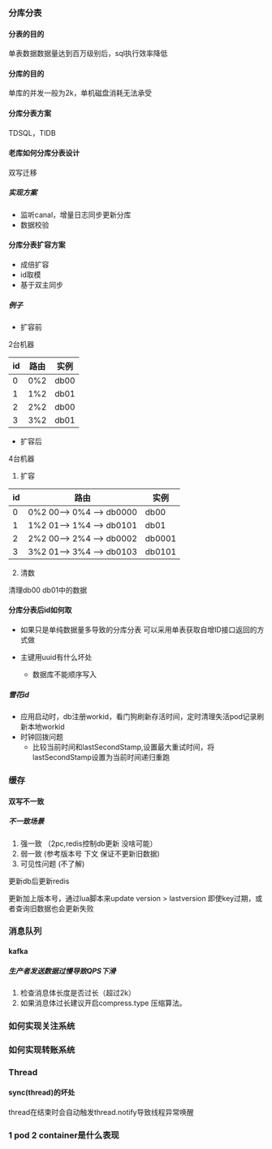 ### 分库分表

#### 分表的目的

单表数据数据量达到百万级别后，sql执行效率降低

#### 分库的目的

单库的并发一般为2k，单机磁盘消耗无法承受


#### 分库分表方案


[//]: # (todo 了解一下)
TDSQL，TIDB 

#### 老库如何分库分表设计

双写迁移

##### 实现方案

* 监听canal，增量日志同步更新分库
* 数据校验


#### 分库分表扩容方案

* 成倍扩容
* id取模
* 基于双主同步

##### 例子

* 扩容前

2台机器


| id  | 路由  | 实例   |
|-----|-----|------|
| 0   | 0%2 | db00 |
| 1   | 1%2 | db01 |
| 2   | 2%2 | db00 |
| 3   | 3%2 | db01 |


* 扩容后

4台机器

1. 扩容


| id  | 路由                       | 实例     |
|-----|--------------------------|--------|
| 0   | 0%2 00--> 0%4 --> db0000 | db00   |
| 1   | 1%2 01--> 1%4 --> db0101 | db01   |
| 2   | 2%2 00--> 2%4 --> db0002 | db0001 |
| 3   | 3%2 01--> 3%4 --> db0103 | db0101 |


2. 清数

清理db00 db01中的数据

#### 分库分表后id如何取


* 如果只是单纯数据量多导致的分库分表 可以采用单表获取自增ID接口返回的方式做

* 主键用uuid有什么坏处
  * 数据库不能顺序写入


##### 雪花id

* 应用启动时，db注册workid，看门狗刷新存活时间，定时清理失活pod记录刷新本地workid
* 时钟回拨问题
  * 比较当前时间和lastSecondStamp,设置最大重试时间，将lastSecondStamp设置为当前时间递归重跑



### 缓存

#### 双写不一致

##### 不一致场景

1. 强一致 （2pc,redis控制db更新 没啥可能）
2. 弱一致  (参考版本号 下文 保证不更新旧数据)
3. 可见性问题 (不了解)

[//]: # (3. 可见性  &#40;不了解todo&#41;)

更新db后更新redis

更新加上版本号，通过lua脚本来update version > lastversion
即使key过期，或者查询旧数据也会更新失败




### 消息队列

#### kafka

##### 生产者发送数据过慢导致QPS下滑

1. 检查消息体长度是否过长（超过2k）
2. 如果消息体过长建议开启compress.type 压缩算法。



### 如何实现关注系统

[//]: # (todo)

### 如何实现转账系统

[//]: # (todo)


### Thread

#### sync(thread)的坏处

thread在结束时会自动触发thread.notify导致线程异常唤醒


### 1 pod 2 container是什么表现

